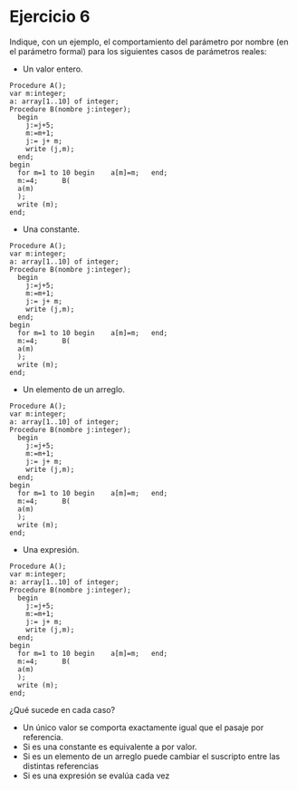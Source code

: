 # Ejercicio 6

Indique, con un ejemplo, el comportamiento del parámetro por nombre (en el parámetro formal) para los siguientes casos de parámetros reales:
* Un valor entero.
```
Procedure A();
var m:integer;
a: array[1..10] of integer;
Procedure B(nombre j:integer);
  begin
    j:=j+5; 
    m:=m+1;
    j:= j+ m; 
    write (j,m);
  end;
begin
  for m=1 to 10 begin    a[m]=m;   end; 
  m:=4;      B(
  a(m)
  );
  write (m);
end;
```
* Una constante.
```
Procedure A();
var m:integer;
a: array[1..10] of integer;
Procedure B(nombre j:integer);
  begin
    j:=j+5; 
    m:=m+1;
    j:= j+ m; 
    write (j,m);
  end;
begin
  for m=1 to 10 begin    a[m]=m;   end; 
  m:=4;      B(
  a(m)
  );
  write (m);
end;
```
* Un elemento de un arreglo.
```
Procedure A();
var m:integer;
a: array[1..10] of integer;
Procedure B(nombre j:integer);
  begin
    j:=j+5; 
    m:=m+1;
    j:= j+ m; 
    write (j,m);
  end;
begin
  for m=1 to 10 begin    a[m]=m;   end; 
  m:=4;      B(
  a(m)
  );
  write (m);
end;
```
* Una expresión.
```
Procedure A();
var m:integer;
a: array[1..10] of integer;
Procedure B(nombre j:integer);
  begin
    j:=j+5; 
    m:=m+1;
    j:= j+ m; 
    write (j,m);
  end;
begin
  for m=1 to 10 begin    a[m]=m;   end; 
  m:=4;      B(
  a(m)
  );
  write (m);
end;
```
¿Qué sucede en cada caso?

* Un único valor se comporta exactamente igual que el pasaje 
por referencia.
* Si es una constante es equivalente a por valor.
* Si es un elemento de un arreglo puede cambiar el suscripto 
entre las distintas referencias
* Si es una expresión se evalúa cada vez
